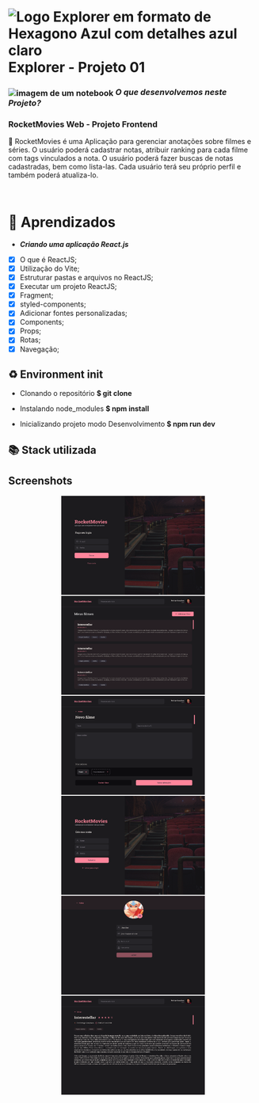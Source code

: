 # <img src="https://imgur.com/X4HdxWx.png"  width="50px" align="center" alt="Logo Explorer em formato de Hexagono Azul com detalhes azul claro"> Explorer - Projeto 01 


 



### <img src="https://imgur.com/VhTBbHg.png" alt="imagem de um notebook" align="center" width="30px"> _**O que desenvolvemos neste Projeto?**_
### **RocketMovies Web - Projeto Frontend**
📌 RocketMovies é uma Aplicação para gerenciar anotações sobre filmes e séries. O usuário poderá cadastrar notas, atribuir ranking para cada filme com tags vinculados a nota. O usuário poderá fazer buscas de notas cadastradas, bem como lista-las. Cada usuário terá seu próprio perfil e também poderá atualiza-lo. 

<br>

# :book: Aprendizados
* _**Criando uma aplicação React.js**_
- [x]  O que é ReactJS;
- [x]  Utilização do Vite;
- [x]  Estruturar pastas e arquivos no ReactJS;
- [x]  Executar um projeto ReactJS;
- [x]  Fragment;
- [x]  styled-components;
- [x]  Adicionar fontes personalizadas;
- [x]  Components;
- [x]  Props;
- [x]  Rotas;
- [x]  Navegação;

## ♻️ Environment init

- Clonando o repositório
  **$ git clone**

- Instalando node_modules
  **$ npm install**

- Inicializando projeto modo Desenvolvimento
  **$ npm run dev**

## 📚 Stack utilizada

## Screenshots

<div style="display: flex; justify-content: center; text-align: center; flex-wrap: wrap; width: 100%; gap: 2px;">
<img src="./public/assets/signin.png" width="290px" height="200px">

<img src="./public/assets/home.png" width="290px" height="200px">

<img src="./public/assets/create-movie.png" width="290px" height="200px">

<img src="./public/assets/signup.png" width="290px" height="200px">

<img src="./public/assets/profile.png" width="290px" height="200px">

<img src="./public/assets/movie-preview.png" width="290px" height="200px">
</div>
